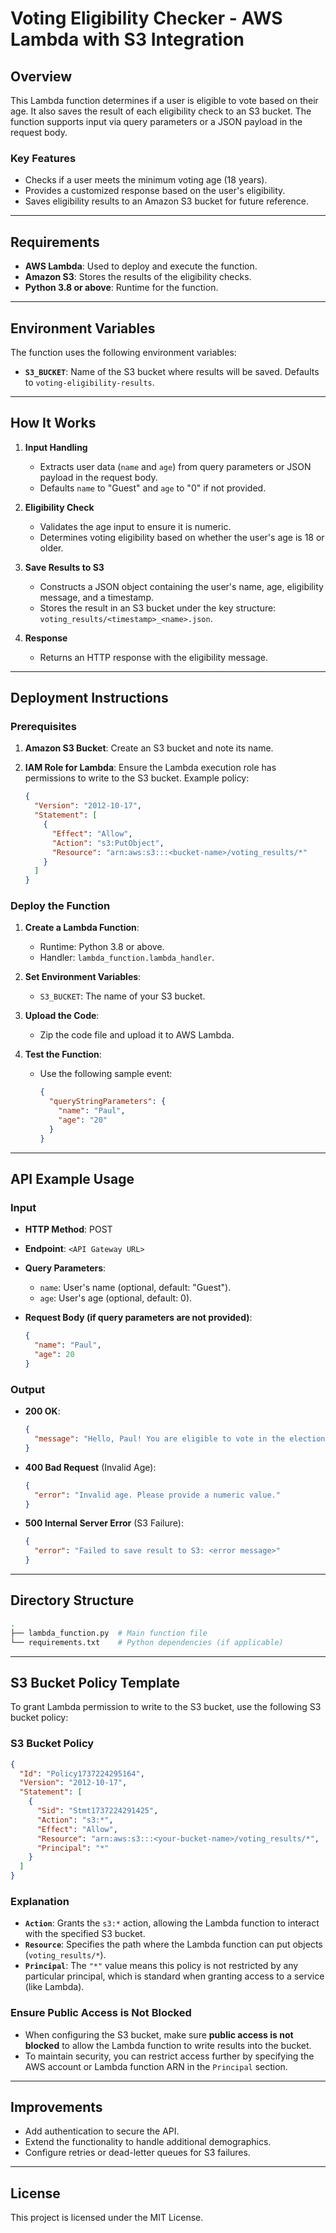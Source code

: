 # Voting Eligibility Checker - AWS Lambda with S3 Integration

## Overview

This Lambda function determines if a user is eligible to vote based on their age. It also saves the result of each eligibility check to an S3 bucket. The function supports input via query parameters or a JSON payload in the request body.

### Key Features

- Checks if a user meets the minimum voting age (18 years).
- Provides a customized response based on the user's eligibility.
- Saves eligibility results to an Amazon S3 bucket for future reference.

---

## Requirements

- **AWS Lambda**: Used to deploy and execute the function.
- **Amazon S3**: Stores the results of the eligibility checks.
- **Python 3.8 or above**: Runtime for the function.

---

## Environment Variables

The function uses the following environment variables:

- **`S3_BUCKET`**: Name of the S3 bucket where results will be saved. Defaults to `voting-eligibility-results`.

---

## How It Works

1. **Input Handling**  
   - Extracts user data (`name` and `age`) from query parameters or JSON payload in the request body.
   - Defaults `name` to "Guest" and `age` to "0" if not provided.

2. **Eligibility Check**  
   - Validates the age input to ensure it is numeric.
   - Determines voting eligibility based on whether the user's age is 18 or older.

3. **Save Results to S3**  
   - Constructs a JSON object containing the user's name, age, eligibility message, and a timestamp.
   - Stores the result in an S3 bucket under the key structure: `voting_results/<timestamp>_<name>.json`.

4. **Response**  
   - Returns an HTTP response with the eligibility message.

---

## Deployment Instructions

### Prerequisites

1. **Amazon S3 Bucket**: Create an S3 bucket and note its name.
2. **IAM Role for Lambda**: Ensure the Lambda execution role has permissions to write to the S3 bucket. Example policy:

   ```json
   {
     "Version": "2012-10-17",
     "Statement": [
       {
         "Effect": "Allow",
         "Action": "s3:PutObject",
         "Resource": "arn:aws:s3:::<bucket-name>/voting_results/*"
       }
     ]
   }
   ```

### Deploy the Function

1. **Create a Lambda Function**:
   - Runtime: Python 3.8 or above.
   - Handler: `lambda_function.lambda_handler`.

2. **Set Environment Variables**:
   - `S3_BUCKET`: The name of your S3 bucket.

3. **Upload the Code**:
   - Zip the code file and upload it to AWS Lambda.

4. **Test the Function**:
   - Use the following sample event:

     ```json
     {
       "queryStringParameters": {
         "name": "Paul",
         "age": "20"
       }
     }
     ```

---

## API Example Usage

### Input

- **HTTP Method**: POST
- **Endpoint**: `<API Gateway URL>`
- **Query Parameters**:
  - `name`: User's name (optional, default: "Guest").
  - `age`: User's age (optional, default: 0).

- **Request Body (if query parameters are not provided)**:

  ```json
  {
    "name": "Paul",
    "age": 20
  }
  ```

### Output

- **200 OK**:

  ```json
  {
    "message": "Hello, Paul! You are eligible to vote in the election."
  }
  ```

- **400 Bad Request** (Invalid Age):

  ```json
  {
    "error": "Invalid age. Please provide a numeric value."
  }
  ```

- **500 Internal Server Error** (S3 Failure):

  ```json
  {
    "error": "Failed to save result to S3: <error message>"
  }
  ```

---

## Directory Structure

```bash
.
├── lambda_function.py  # Main function file
└── requirements.txt    # Python dependencies (if applicable)
```

---

## S3 Bucket Policy Template

To grant Lambda permission to write to the S3 bucket, use the following S3 bucket policy:

### **S3 Bucket Policy**

```json
{
  "Id": "Policy1737224295164",
  "Version": "2012-10-17",
  "Statement": [
    {
      "Sid": "Stmt1737224291425",
      "Action": "s3:*",
      "Effect": "Allow",
      "Resource": "arn:aws:s3:::<your-bucket-name>/voting_results/*",
      "Principal": "*"
    }
  ]
}
```

### **Explanation**

- **`Action`**: Grants the `s3:*` action, allowing the Lambda function to interact with the specified S3 bucket.
- **`Resource`**: Specifies the path where the Lambda function can put objects (`voting_results/*`).
- **`Principal`**: The `"*"` value means this policy is not restricted by any particular principal, which is standard when granting access to a service (like Lambda).

### **Ensure Public Access is Not Blocked**

- When configuring the S3 bucket, make sure **public access is not blocked** to allow the Lambda function to write results into the bucket.
- To maintain security, you can restrict access further by specifying the AWS account or Lambda function ARN in the `Principal` section.

---

## Improvements

- Add authentication to secure the API.
- Extend the functionality to handle additional demographics.
- Configure retries or dead-letter queues for S3 failures.

---

## License

This project is licensed under the MIT License.
